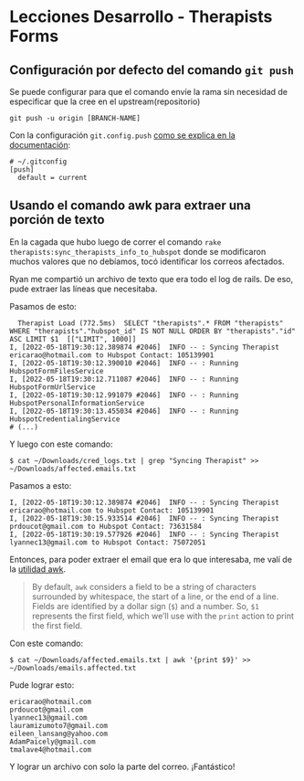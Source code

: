 # Lecciones Desarrollo - Therapists Forms

## Configuración por defecto del comando `git push`

Se puede configurar para que el comando envíe la rama sin necesidad de especificar que la cree en el upstream(repositorio)


    git push -u origin [BRANCH-NAME]

Con la configuración `git.config.push` [como se explica en la documentación](https://git-scm.com/docs/git-config/2.20.0#git-config-pushdefault):


    # ~/.gitconfig
    [push]
      default = current


## Usando el comando awk para extraer una porción de texto

En la cagada que hubo luego de correr el comando `rake therapists:sync_therapists_info_to_hubspot` donde se modificaron muchos valores que no debíamos, tocó identificar los correos afectados.

Ryan me compartió un archivo de texto que era todo el log de rails. De eso, pude extraer las líneas que necesitaba.

Pasamos de esto:

      Therapist Load (772.5ms)  SELECT "therapists".* FROM "therapists" WHERE "therapists"."hubspot_id" IS NOT NULL ORDER BY "therapists"."id" ASC LIMIT $1  [["LIMIT", 1000]]
    I, [2022-05-18T19:30:12.389874 #2046]  INFO -- : Syncing Therapist ericarao@hotmail.com to Hubspot Contact: 105139901
    I, [2022-05-18T19:30:12.390010 #2046]  INFO -- : Running HubspotFormFilesService
    I, [2022-05-18T19:30:12.711087 #2046]  INFO -- : Running HubspotFormUrlService
    I, [2022-05-18T19:30:12.991079 #2046]  INFO -- : Running HubspotPersonalInformationService
    I, [2022-05-18T19:30:13.455034 #2046]  INFO -- : Running HubspotCredentialingService
    # (...)

Y luego con este comando:

    $ cat ~/Downloads/cred_logs.txt | grep "Syncing Therapist" >> ~/Downloads/affected.emails.txt

Pasamos a esto:

    I, [2022-05-18T19:30:12.389874 #2046]  INFO -- : Syncing Therapist ericarao@hotmail.com to Hubspot Contact: 105139901
    I, [2022-05-18T19:30:15.933514 #2046]  INFO -- : Syncing Therapist prdoucot@gmail.com to Hubspot Contact: 73631584
    I, [2022-05-18T19:30:19.577926 #2046]  INFO -- : Syncing Therapist lyannec13@gmail.com to Hubspot Contact: 75072051

Entonces, para poder extraer el email que era lo que interesaba, me valí de la [utilidad awk](https://www.howtogeek.com/562941/how-to-use-the-awk-command-on-linux/).


> By default, `awk` considers a field to be a string of characters surrounded by whitespace, the start of a line, or the end of a line. Fields are identified by a dollar sign (`$`) and a number. So, `$1` represents the first field, which we’ll use with the `print` action to print the first field.

Con este comando:

    $ cat ~/Downloads/affected.emails.txt | awk '{print $9}' >> ~/Downloads/emails.affected.txt

Pude lograr esto:

    ericarao@hotmail.com
    prdoucot@gmail.com
    lyannec13@gmail.com
    lauramizumoto7@gmail.com
    eileen_lansang@yahoo.com
    AdamPaicely@gmail.com
    tmalave4@hotmail.com

Y lograr un archivo con solo la parte del correo. ¡Fantástico!

